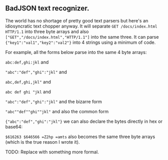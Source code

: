 ## BadJSON text recognizer.

The world has no shortage of pretty good text parsers but here's an idiosyncratic text chopper anyway. It will separate `GET /docs/index.html HTTP/1.1` into three byte arrays and also `["GET","/docs/index.html","HTTP/1.1"]` into the same three. It can parse `{"key1":"val1","key2":"val2"}` into 4 strings using a minimum of code.

For example, all the forms below parse into the same 4 byte arrays: 

`abc:def,ghi:jkl` and 

`"abc":"def","ghi":"jkl"`  and 

`abc,def,ghi,jkl"`  and

`abc def ghi "jkl`  and

`"abc":"def","ghi":"jkl"`  and the bizarre form

`"abc""def""ghi""jkl"` and also the common form 

`{"abc":"def","ghi":"jkl"}` we can also declare the bytes directly in hex or base64:

`$616263 $646566 =Z2hp =amts` also becomes the same three byte arrays (which is the true reason I wrote it).


TODO: Replace with something more formal.

